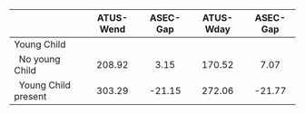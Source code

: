 
|                      |    ATUS-Wend |     ASEC-Gap |    ATUS-Wday |     ASEC-Gap |
| -------------------- | :----------: | :----------: | :----------: | :----------: |
| Young Child          |              |              |              |              |
| &nbsp;&nbsp;No young Child |       208.92 |         3.15 |       170.52 |         7.07 |
| &nbsp;&nbsp;Young Child present |       303.29 |       -21.15 |       272.06 |       -21.77 |

